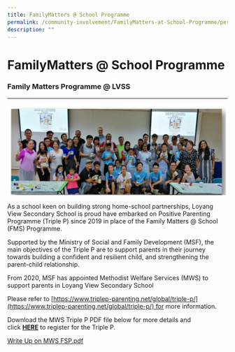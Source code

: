 ```yaml
---
title: FamilyMatters @ School Programme
permalink: /community-involvement/FamilyMatters-at-School-Programme/permalink/
description: ""
---
```

FamilyMatters @ School Programme
================================

### Family Matters Programme @ LVSS
-------------------------------

![](/images/FamilyMatters.jpeg)

As a school keen on building strong home-school partnerships, Loyang View Secondary School is proud have embarked on Positive Parenting Programme (Triple P) since 2019 in place of the Family Matters @ School (FMS) Programme.   

  

Supported by the Ministry of Social and Family Development (MSF), the main objectives of the Triple P are to support parents in their journey towards building a confident and resilient child, and strengthening the parent-child relationship.   

  

From 2020, MSF has appointed Methodist Welfare Services (MWS) to support parents in Loyang View Secondary School   

  

Please refer to [https://www.triplep-parenting.net/global/triple-p/](https://www.triplep-parenting.net/global/triple-p/) for more information. 

  

Download the MWS Triple P PDF file below for more details and click [**HERE**](https://form.gov.sg/#!/5e97d343fc26690011d34581) to register for the Triple P.

[Write Up on MWS FSP.pdf](/files/Write%20Up%20on%20MWS%20FSP.pdf)